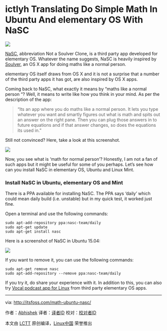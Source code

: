 ictlyh Translating
Do Simple Math In Ubuntu And elementary OS With NaSC
================================================================================
![](http://itsfoss.itsfoss.netdna-cdn.com/wp-content/uploads/2015/09/Make-Math-Simpler-with-NaSC.jpg)

[NaSC][1], abbreviation  Not a Soulver Clone, is a third party app developed for elementary OS. Whatever the name suggests, NaSC is heavily inspired by [Soulver][2], an OS X app for doing maths like a normal person.

elementary OS itself draws from OS X and it is not a surprise that a number of the third party apps it has got, are also inspired by OS X apps. 

Coming back to NaSC, what exactly it means by “maths like a normal person “? Well, it means to write like how you think in your mind. As per the description of the app:

> “Its an app where you do maths like a normal person. It lets you type whatever you want and smartly figures out what is math and spits out an answer on the right pane. Then you can plug those answers in to future equations and if that answer changes, so does the equations its used in.”

Still not convinced? Here, take a look at this screenshot.

![](http://itsfoss.itsfoss.netdna-cdn.com/wp-content/uploads/2015/09/NaSC.png)

Now, you see what is ‘math for normal person’? Honestly, I am not a fan of such apps but it might be useful for some of you perhaps. Let’s see how can you install NaSC in elementary OS, Ubuntu and Linux Mint.

### Install NaSC in Ubuntu, elementary OS and Mint ###

There is a PPA available for installing NaSC. The PPA says ‘daily’ which could mean daily build (i.e. unstable) but in my quick test, it worked just fine.

Open a terminal and use the following commands:

    sudo apt-add-repository ppa:nasc-team/daily
    sudo apt-get update
    sudo apt-get install nasc

Here is a screenshot of NaSC in Ubuntu 15.04:

![](http://itsfoss.itsfoss.netdna-cdn.com/wp-content/uploads/2015/09/NaSC-Ubuntu.png)

If you want to remove it, you can use the following commands:

    sudo apt-get remove nasc
    sudo apt-add-repository --remove ppa:nasc-team/daily

If you try it, do share your experience with it. In addition to this, you can also try [Vocal podcast app for Linux][3] from third party elementary OS apps.

--------------------------------------------------------------------------------

via: http://itsfoss.com/math-ubuntu-nasc/

作者：[Abhishek][a]
译者：[译者ID](https://github.com/译者ID)
校对：[校对者ID](https://github.com/校对者ID)

本文由 [LCTT](https://github.com/LCTT/TranslateProject) 原创编译，[Linux中国](https://linux.cn/) 荣誉推出

[a]:http://itsfoss.com/author/abhishek/
[1]:http://parnold-x.github.io/nasc/
[2]:http://www.acqualia.com/soulver/
[3]:http://itsfoss.com/podcast-app-vocal-linux/